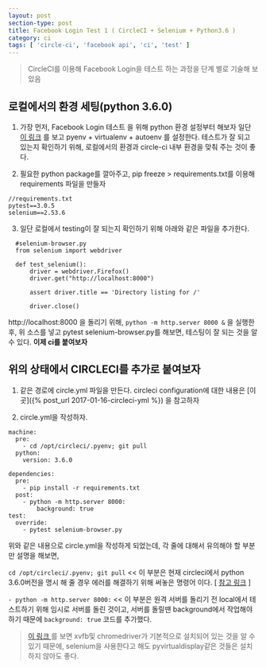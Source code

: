 ```yaml
---
layout: post
section-type: post
title: Facebook Login Test 1 ( CircleCI + Selenium + Python3.6 )
category: ci
tags: [ 'circle-ci', 'facebook api', 'ci', 'test' ]
---
```


> CircleCI를 이용해 Facebook Login을 테스트 하는 과정을 단계 별로 기술해 보았음

## 로컬에서의 환경 세팅(python 3.6.0)
1) 가장 먼저, Facebook Login 테스트 을 위해 python 환경 설정부터 해보자
일단  [이 링크](https://cjh5414.github.io/python-%EA%B0%9C%EB%B0%9C%ED%99%98%EA%B2%BD%EA%B5%AC%EC%B6%95/)
를 보고 pyenv + virtualenv + autoenv 를 설정한다.
테스트가 잘 되고 있는지 확인하기 위해, 로컬에서의 환경과 circle-ci 내부 환경을 맞춰 주는 것이 좋다.

2) 필요한 python package를 깔아주고, pip freeze > requirements.txt를 이용해 requirements 파일을 만들자

``` text
//requirements.txt
pytest==3.0.5
selenium==2.53.6
```
3) 일단 로컬에서 testing이 잘 되는지 확인하기 위해 아래와 같은 파일을 추가한다.

``` Python3
  #selenium-browser.py
  from selenium import webdriver

  def test_selenium():
      driver = webdriver.Firefox()
      driver.get("http://localhost:8000")

      assert driver.title == 'Directory listing for /'

      driver.close()
```

http://localhost:8000 을 돌리기 위해, ```python -m http.server 8000 &```
을 실행한 후,
위 소스를 넣고 pytest selenium-browser.py를 해보면, 테스팅이 잘 되는 것을 알 수 있다.
__이제 ci를 붙여보자__

## 위의 상태에서 CIRCLECI를 추가로 붙여보자

1. 같은 경로에 circle.yml 파일을 만든다.
circleci configuration에 대한 내용은
[이곳]({% post_url 2017-01-16-circleci-yml %})
을 참고하자

2. circle.yml을 작성하자.

``` text
machine:
  pre:
    - cd /opt/circleci/.pyenv; git pull    
  python:
    version: 3.6.0

dependencies:
  pre:
    - pip install -r requirements.txt
  post:
    - python -m http.server 8000:
        background: true
test:
  override:
    - pytest selenium-browser.py
```

위와 같은 내용으로 circle.yml을 작성하게 되었는데, 각 줄에 대해서 유의해야 할 부분만 설명을 해보면,

 ```cd /opt/circleci/.pyenv; git pull``` << 이 부분은 현재 circleci에서 python 3.6.0버전을 명시 해 줄 경우 에러를 해결하기 위해 써놓은 명령어 이다. [ [참고 링크](http://stackoverflow.com/questions/41381930/use-python-3-6-0-in-circleci) ]

 ```- python -m http.server 8000:``` << 이 부분은 원격 서버를 돌리기 전 local에서 테스트하기 위해 임시로 서버를 돌린 것이고, 서버를 돌릴땐 background에서 작업해야 하기 때문에 ```background: true``` 코드를 추가했다.

> [이 링크 ](http://stackoverflow.com/questions/33426220/webdriver-container-in-circleci-for-testing/33433405#33433405)를 보면 xvfb및 chromedriver가 기본적으로 설치되어 있는 것을 알 수 있기 때문에, selenium을 사용한다고 해도 pyvirtualdisplay같은 것들은 설치하지 않아도 좋다.

